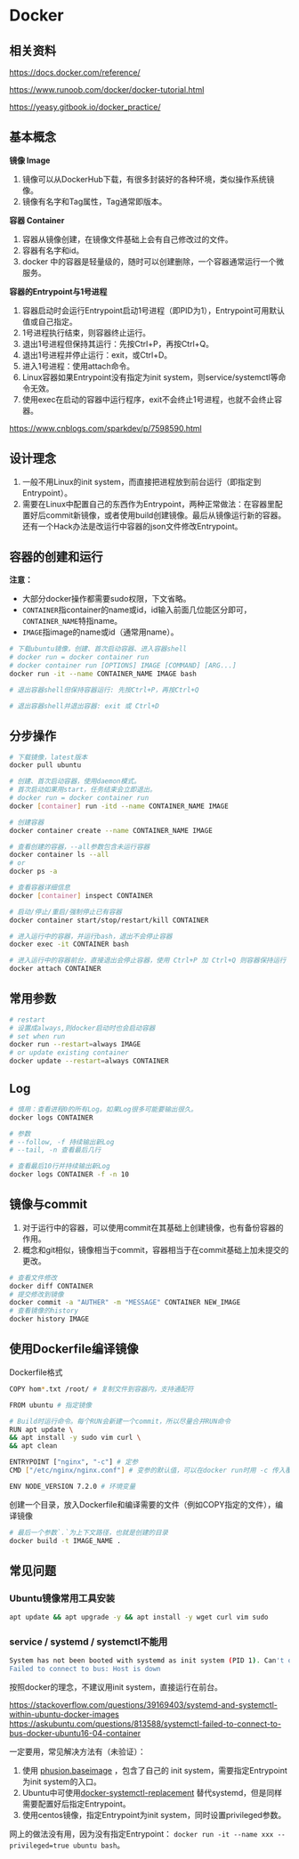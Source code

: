 # Docker



## 相关资料

https://docs.docker.com/reference/

https://www.runoob.com/docker/docker-tutorial.html

https://yeasy.gitbook.io/docker_practice/



## 基本概念

**镜像 Image**

1. 镜像可以从DockerHub下载，有很多封装好的各种环境，类似操作系统镜像。
2. 镜像有名字和Tag属性，Tag通常即版本。

**容器 Container**

1. 容器从镜像创建，在镜像文件基础上会有自己修改过的文件。
2. 容器有名字和id。
3. docker 中的容器是轻量级的，随时可以创建删除，一个容器通常运行一个微服务。

**容器的Entrypoint与1号进程**

1. 容器启动时会运行Entrypoint启动1号进程（即PID为1），Entrypoint可用默认值或自己指定。
2. 1号进程执行结束，则容器终止运行。
3. 退出1号进程但保持其运行：先按Ctrl+P，再按Ctrl+Q。
4. 退出1号进程并停止运行：exit，或Ctrl+D。
5. 进入1号进程：使用attach命令。
6. Linux容器如果Entrypoint没有指定为init system，则service/systemctl等命令无效。
7. 使用exec在启动的容器中运行程序，exit不会终止1号进程，也就不会终止容器。

https://www.cnblogs.com/sparkdev/p/7598590.html



## 设计理念

1. 一般不用Linux的init system，而直接把进程放到前台运行（即指定到Entrypoint）。
2. 需要在Linux中配置自己的东西作为Entrypoint，两种正常做法：在容器里配置好后commit新镜像，或者使用build创建镜像。最后从镜像运行新的容器。还有一个Hack办法是改运行中容器的json文件修改Entrypoint。



## 容器的创建和运行

**注意：**

- 大部分docker操作都需要sudo权限，下文省略。
- `CONTAINER`指container的name或id，id输入前面几位能区分即可，`CONTAINER_NAME`特指name。
- `IMAGE`指image的name或id（通常用name）。

```bash
# 下载ubuntu镜像，创建、首次启动容器、进入容器shell
# docker run = docker container run
# docker container run [OPTIONS] IMAGE [COMMAND] [ARG...]
docker run -it --name CONTAINER_NAME IMAGE bash

# 退出容器shell但保持容器运行: 先按Ctrl+P，再按Ctrl+Q

# 退出容器shell并退出容器: exit 或 Ctrl+D
```



## 分步操作

```bash
# 下载镜像，latest版本
docker pull ubuntu

# 创建、首次启动容器，使用daemon模式。
# 首次启动如果用start，任务结束会立即退出。
# docker run = docker container run
docker [container] run -itd --name CONTAINER_NAME IMAGE

# 创建容器
docker container create --name CONTAINER_NAME IMAGE

# 查看创建的容器，--all参数包含未运行容器
docker container ls --all
# or
docker ps -a

# 查看容器详细信息
docker [container] inspect CONTAINER

# 启动/停止/重启/强制停止已有容器
docker container start/stop/restart/kill CONTAINER

# 进入运行中的容器，并运行bash，退出不会停止容器
docker exec -it CONTAINER bash

# 进入运行中的容器前台，直接退出会停止容器，使用 Ctrl+P 加 Ctrl+Q 则容器保持运行
docker attach CONTAINER
```



## 常用参数

```bash
# restart
# 设置成always,则docker启动时也会启动容器
# set when run
docker run --restart=always IMAGE
# or update existing container
docker update --restart=always CONTAINER
```



## Log

```bash
# 慎用：查看进程0的所有Log。如果Log很多可能要输出很久。
docker logs CONTAINER

# 参数
# --follow, -f 持续输出新Log
# --tail, -n 查看最后几行

# 查看最后10行并持续输出新Log
docker logs CONTAINER -f -n 10
```



## 镜像与commit

1. 对于运行中的容器，可以使用commit在其基础上创建镜像，也有备份容器的作用。
2. 概念和git相似，镜像相当于commit，容器相当于在commit基础上加未提交的更改。

```bash
# 查看文件修改
docker diff CONTAINER
# 提交修改到镜像
docker commit -a "AUTHER" -m "MESSAGE" CONTAINER NEW_IMAGE
# 查看镜像的history
docker history IMAGE
```



## 使用Dockerfile编译镜像

Dockerfile格式

```bash
COPY hom*.txt /root/ # 复制文件到容器内，支持通配符

FROM ubuntu # 指定镜像

# Build时运行命令。每个RUN会新建一个commit，所以尽量合并RUN命令
RUN apt update \
&& apt install -y sudo vim curl \
&& apt clean

ENTRYPOINT ["nginx", "-c"] # 定参
CMD ["/etc/nginx/nginx.conf"] # 变参的默认值，可以在docker run时用 -c 传入覆盖

ENV NODE_VERSION 7.2.0 # 环境变量
```

创建一个目录，放入Dockerfile和编译需要的文件（例如COPY指定的文件），编译镜像

```bash
# 最后一个参数`.`为上下文路径，也就是创建的目录
docker build -t IMAGE_NAME .
```



## 常见问题

### Ubuntu镜像常用工具安装

```bash
apt update && apt upgrade -y && apt install -y wget curl vim sudo
```



### service / systemd / systemctl不能用

```bash
System has not been booted with systemd as init system (PID 1). Can't operate.
Failed to connect to bus: Host is down
```

按照docker的理念，不建议用init system，直接运行在前台。

https://stackoverflow.com/questions/39169403/systemd-and-systemctl-within-ubuntu-docker-images
https://askubuntu.com/questions/813588/systemctl-failed-to-connect-to-bus-docker-ubuntu16-04-container

一定要用，常见解决方法有（未验证）：

1. 使用 [phusion.baseimage](https://github.com/phusion/baseimage-docker) ，包含了自己的 init system，需要指定Entrypoint为init system的入口。
2. Ubuntu中可使用[docker-systemctl-replacement](https://github.com/gdraheim/docker-systemctl-replacement) 替代systemd，但是同样需要配置好后指定Entrypoint。
3. 使用centos镜像，指定Entrypoint为init system，同时设置privileged参数。

网上的做法没有用，因为没有指定Entrypoint： `docker run -it --name xxx --privileged=true ubuntu bash`。

